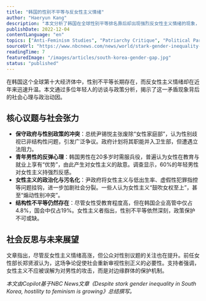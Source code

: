 ```yaml
---
title: "韩国的性别不平等与反女性主义情绪"
author: "Haeryun Kang"
description: "本文分析了韩国在全球性别平等排名靠后却出现强烈反女性主义情绪的现象，探讨了保守政府政策、青年男性的反弹心理，以及女性主义在韩国社会中的复杂处境。"
publishDate: 2022-12-04
contentLanguage: "en"
topics: ["Anti-Feminism Studies", "Patriarchy Critique", "Political Participation", "Workplace Equality", "Education Equality", "Race and Gender", "Fourth Wave Feminism"]
sourceUrl: "https://www.nbcnews.com/news/world/stark-gender-inequality-south-korea-hostility-feminism-growing-rcna59747"
readingTime: 7
featuredImage: "/images/articles/south-korea-gender-gap.jpg"
status: "published"
---
```


在韩国这个全球第十大经济体中，性别不平等长期存在，而反女性主义情绪却在近年来迅速升温。本文通过多位年轻人的访谈与政策分析，揭示了这一矛盾现象背后的社会心理与政治动因。

## 核心议题与社会张力

* **保守政府与性别政策的冲突**：总统尹锡悦主张废除“女性家庭部”，认为性别歧视已非结构性问题，引发广泛争议。政府计划将其职能并入卫生部，但遭遇立法阻力。
* **青年男性的反弹心理**：韩国男性在20多岁时需服兵役，普遍认为女性在教育与就业上享有“优势”，由此产生对女性主义的敌意。调查显示，60%的年轻男性对女性主义持强烈反感。
* **女性主义的政治化与污名化**：尹政府将女性主义与低出生率、虚假性犯罪指控等问题挂钩，进一步加剧社会分裂。一些人认为女性主义“鼓吹女权至上”，甚至“煽动性别冲突”。
* **结构性不平等仍然存在**：尽管女性受教育程度高，但在韩国企业高管中仅占4.8%，国会中仅占19%。女性主义者指出，性别不平等依然深刻，政策保护不可或缺。

## 社会反思与未来展望

文章指出，尽管反女性主义情绪高涨，但公众对性别议题的关注也在提升。前任女性部长郑贤淑认为，这场争论促使社会重新审视性别正义的必要性。支持者强调，女性主义不应被误解为对男性的攻击，而是对边缘群体的保护机制。

*本文由Copilot基于NBC News文章《Despite stark gender inequality in South Korea, hostility to feminism is growing》总结撰写。*

